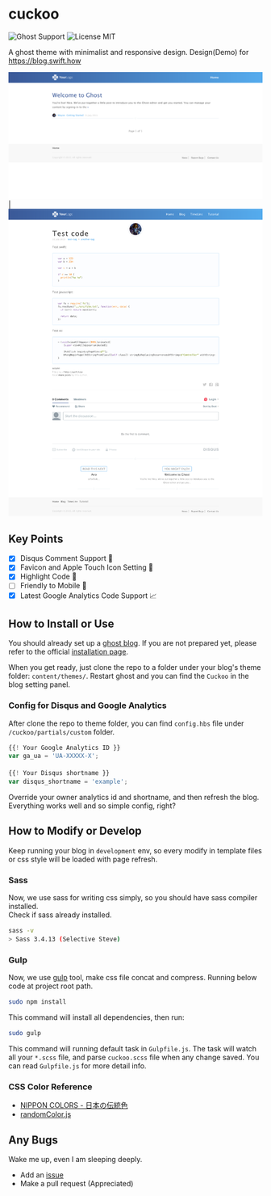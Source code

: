 # cuckoo

![Ghost Support](https://img.shields.io/badge/ghost-powered-brightgreen.svg)
![License MIT](https://img.shields.io/github/license/mashape/apistatus.svg)

A ghost theme with minimalist and responsive design. Design(Demo) for https://blog.swift.how

![Screenshot for installed.](preview/boot-screen.png) | ![Sceenshot for Code Test.](preview/test-code.png)

## Key Points
- [x] Disqus Comment Support 💬
- [x] Favicon and Apple Touch Icon Setting 📲
- [x] Highlight Code 💅
- [ ] Friendly to Mobile 📱
- [x] Latest Google Analytics Code Support 📈

## How to Install or Use
You should already set up a [ghost blog](https://ghost.org/). If you are not prepared yet, please refer to the official [installation page](http://support.ghost.org/installation/).

When you get ready, just clone the repo to a folder under your blog's theme folder: `content/themes/`. Restart ghost and you can find the `Cuckoo` in the blog setting panel.

### Config for Disqus and Google Analytics
After clone the repo to theme folder, you can find `config.hbs` file under `/cuckoo/partials/custom` folder.
```javascript
{{! Your Google Analytics ID }}
var ga_ua = 'UA-XXXXX-X';

{{! Your Disqus shortname }}
var disqus_shortname = 'example';
```
Override your owner analytics id and shortname, and then refresh the blog. Everything works well and so simple config, right?

## How to Modify or Develop
Keep running your blog in `development` env, so every modify in template files or css style will be loaded with page refresh.

### Sass
Now, we use sass for writing css simply, so you should have sass compiler installed.  
Check if sass already installed.
```sh
sass -v
> Sass 3.4.13 (Selective Steve)
```

### Gulp
Now, we use [gulp](http://gulpjs.com/) tool, make css file concat and compress. Running below code at project root path.
```sh
sudo npm install
```
This command will install all dependencies, then run:
```sh
sudo gulp
```
This command will running default task in `Gulpfile.js`. The task will watch all your `*.scss` file, and parse `cuckoo.scss` file when any change saved. You can read `Gulpfile.js` for more detail info.

### CSS Color Reference
- [NIPPON COLORS - 日本の伝統色](http://nipponcolors.com/)
- [randomColor.js](http://llllll.li/randomColor/)

## Any Bugs
Wake me up, even I am sleeping deeply.
- Add an [issue](https://github.com/SwiftHow/cuckoo/issues)
- Make a pull request (Appreciated)
